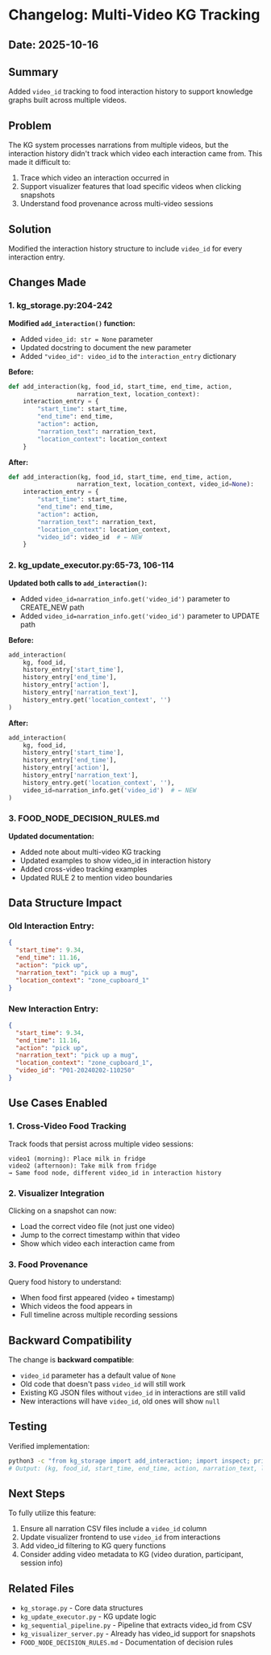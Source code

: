 # Changelog: Multi-Video KG Tracking

## Date: 2025-10-16

## Summary
Added `video_id` tracking to food interaction history to support knowledge graphs built across multiple videos.

## Problem
The KG system processes narrations from multiple videos, but the interaction history didn't track which video each interaction came from. This made it difficult to:
1. Trace which video an interaction occurred in
2. Support visualizer features that load specific videos when clicking snapshots
3. Understand food provenance across multi-video sessions

## Solution
Modified the interaction history structure to include `video_id` for every interaction entry.

## Changes Made

### 1. kg_storage.py:204-242
**Modified `add_interaction()` function:**
- Added `video_id: str = None` parameter
- Updated docstring to document the new parameter
- Added `"video_id": video_id` to the `interaction_entry` dictionary

**Before:**
```python
def add_interaction(kg, food_id, start_time, end_time, action,
                   narration_text, location_context):
    interaction_entry = {
        "start_time": start_time,
        "end_time": end_time,
        "action": action,
        "narration_text": narration_text,
        "location_context": location_context
    }
```

**After:**
```python
def add_interaction(kg, food_id, start_time, end_time, action,
                   narration_text, location_context, video_id=None):
    interaction_entry = {
        "start_time": start_time,
        "end_time": end_time,
        "action": action,
        "narration_text": narration_text,
        "location_context": location_context,
        "video_id": video_id  # ← NEW
    }
```

### 2. kg_update_executor.py:65-73, 106-114
**Updated both calls to `add_interaction()`:**
- Added `video_id=narration_info.get('video_id')` parameter to CREATE_NEW path
- Added `video_id=narration_info.get('video_id')` parameter to UPDATE path

**Before:**
```python
add_interaction(
    kg, food_id,
    history_entry['start_time'],
    history_entry['end_time'],
    history_entry['action'],
    history_entry['narration_text'],
    history_entry.get('location_context', '')
)
```

**After:**
```python
add_interaction(
    kg, food_id,
    history_entry['start_time'],
    history_entry['end_time'],
    history_entry['action'],
    history_entry['narration_text'],
    history_entry.get('location_context', ''),
    video_id=narration_info.get('video_id')  # ← NEW
)
```

### 3. FOOD_NODE_DECISION_RULES.md
**Updated documentation:**
- Added note about multi-video KG tracking
- Updated examples to show video_id in interaction history
- Added cross-video tracking examples
- Updated RULE 2 to mention video boundaries

## Data Structure Impact

### Old Interaction Entry:
```json
{
  "start_time": 9.34,
  "end_time": 11.16,
  "action": "pick up",
  "narration_text": "pick up a mug",
  "location_context": "zone_cupboard_1"
}
```

### New Interaction Entry:
```json
{
  "start_time": 9.34,
  "end_time": 11.16,
  "action": "pick up",
  "narration_text": "pick up a mug",
  "location_context": "zone_cupboard_1",
  "video_id": "P01-20240202-110250"
}
```

## Use Cases Enabled

### 1. Cross-Video Food Tracking
Track foods that persist across multiple video sessions:
```
video1 (morning): Place milk in fridge
video2 (afternoon): Take milk from fridge
→ Same food node, different video_id in interaction history
```

### 2. Visualizer Integration
Clicking on a snapshot can now:
- Load the correct video file (not just one video)
- Jump to the correct timestamp within that video
- Show which video each interaction came from

### 3. Food Provenance
Query food history to understand:
- When food first appeared (video + timestamp)
- Which videos the food appears in
- Full timeline across multiple recording sessions

## Backward Compatibility

The change is **backward compatible**:
- `video_id` parameter has a default value of `None`
- Old code that doesn't pass `video_id` will still work
- Existing KG JSON files without `video_id` in interactions are still valid
- New interactions will have `video_id`, old ones will show `null`

## Testing

Verified implementation:
```bash
python3 -c "from kg_storage import add_interaction; import inspect; print(inspect.signature(add_interaction))"
# Output: (kg, food_id, start_time, end_time, action, narration_text, location_context, video_id=None)
```

## Next Steps

To fully utilize this feature:
1. Ensure all narration CSV files include a `video_id` column
2. Update visualizer frontend to use `video_id` from interactions
3. Add video_id filtering to KG query functions
4. Consider adding video metadata to KG (video duration, participant, session info)

## Related Files
- `kg_storage.py` - Core data structures
- `kg_update_executor.py` - KG update logic
- `kg_sequential_pipeline.py` - Pipeline that extracts video_id from CSV
- `kg_visualizer_server.py` - Already has video_id support for snapshots
- `FOOD_NODE_DECISION_RULES.md` - Documentation of decision rules
